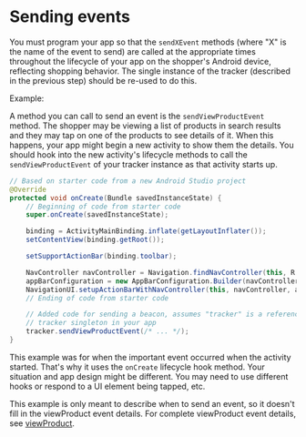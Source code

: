 # Sending events

You must program your app so that the `sendXEvent` methods (where "X" is the name of the event to send) are called at the appropriate times throughout the lifecycle of your app on the shopper's Android device, reflecting shopping behavior. The single instance of the tracker (described in the previous step) should be re-used to do this.

Example:

A method you can call to send an event is the `sendViewProductEvent` method. The shopper may be viewing a list of products in search results and they may tap on one of the products to see details of it. When this happens, your app might begin a new activity to show them the details. You should hook into the new activity's lifecycle methods to call the `sendViewProductEvent` of your tracker instance as that activity starts up. 

```java
// Based on starter code from a new Android Studio project
@Override
protected void onCreate(Bundle savedInstanceState) {
    // Beginning of code from starter code
    super.onCreate(savedInstanceState);

    binding = ActivityMainBinding.inflate(getLayoutInflater());
    setContentView(binding.getRoot());

    setSupportActionBar(binding.toolbar);

    NavController navController = Navigation.findNavController(this, R.id.nav_host_fragment_content_main);
    appBarConfiguration = new AppBarConfiguration.Builder(navController.getGraph()).build();
    NavigationUI.setupActionBarWithNavController(this, navController, appBarConfiguration);
    // Ending of code from starter code

    // Added code for sending a beacon, assumes "tracker" is a reference to the
    // tracker singleton in your app
    tracker.sendViewProductEvent(/* ... */);
}
```

This example was for when the important event occurred when the activity started. That's why it uses the `onCreate` lifecycle hook method. Your situation and app design might be different. You may need to use different hooks or respond to a UI element being tapped, etc.

This example is only meant to describe when to send an event, so it doesn't fill in the viewProduct event details. For complete viewProduct event details, see [viewProduct](viewProduct.md).
